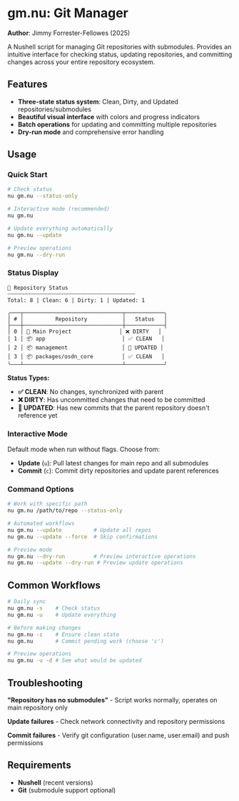 # gm.nu: Git Manager

**Author**: Jimmy Forrester-Fellowes (2025)

A Nushell script for managing Git repositories with submodules. Provides an intuitive interface for checking status, updating repositories, and committing changes across your entire repository ecosystem.

## Features

- **Three-state status system**: Clean, Dirty, and Updated repositories/submodules
- **Beautiful visual interface** with colors and progress indicators
- **Batch operations** for updating and committing multiple repositories
- **Dry-run mode** and comprehensive error handling

## Usage

### Quick Start

```bash
# Check status
nu gm.nu --status-only

# Interactive mode (recommended)
nu gm.nu

# Update everything automatically
nu gm.nu --update

# Preview operations
nu gm.nu --dry-run
```

### Status Display

```
🔄 Repository Status
┄┄┄┄┄┄┄┄┄┄┄┄┄┄┄┄┄┄┄┄┄┄┄┄┄┄┄┄┄┄┄┄┄┄┄┄┄┄┄┄
Total: 8 | Clean: 6 | Dirty: 1 | Updated: 1

╭───┬───────────────────────────────┬────────────╮
│ # │          Repository           │   Status   │
├───┼───────────────────────────────┼────────────┤
│ 0 │ 📁 Main Project               │ ❌ DIRTY   │
│ 1 │ 📦 app                        │ ✅ CLEAN   │
│ 2 │ 📦 management                 │ 🔄 UPDATED │
│ 3 │ 📦 packages/osdn_core         │ ✅ CLEAN   │
╰───┴───────────────────────────────┴────────────╯
```

**Status Types:**
- **✅ CLEAN**: No changes, synchronized with parent
- **❌ DIRTY**: Has uncommitted changes that need to be committed
- **🔄 UPDATED**: Has new commits that the parent repository doesn't reference yet

### Interactive Mode

Default mode when run without flags. Choose from:
- **Update** (`u`): Pull latest changes for main repo and all submodules
- **Commit** (`c`): Commit dirty repositories and update parent references

### Command Options

```bash
# Work with specific path
nu gm.nu /path/to/repo --status-only

# Automated workflows
nu gm.nu --update          # Update all repos
nu gm.nu --update --force  # Skip confirmations

# Preview mode
nu gm.nu --dry-run         # Preview interactive operations
nu gm.nu --update --dry-run # Preview update operations
```

## Common Workflows

```bash
# Daily sync
nu gm.nu -s    # Check status
nu gm.nu -u    # Update everything

# Before making changes
nu gm.nu -s    # Ensure clean state
nu gm.nu       # Commit pending work (choose 'c')

# Preview operations
nu gm.nu -u -d # See what would be updated
```

## Troubleshooting

**"Repository has no submodules"** - Script works normally, operates on main repository only

**Update failures** - Check network connectivity and repository permissions

**Commit failures** - Verify git configuration (user.name, user.email) and push permissions

## Requirements

- **Nushell** (recent versions)
- **Git** (submodule support optional)

